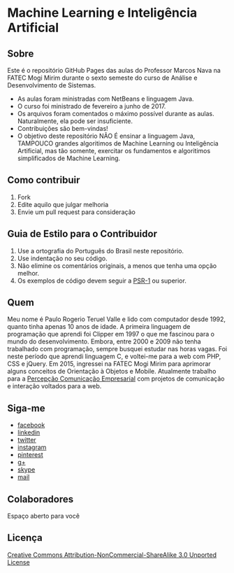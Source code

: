 # Machine Learning e Inteligência Artificial

## Sobre

Este é o repositório GitHub Pages das aulas do Professor Marcos Nava na FATEC Mogi Mirim durante o sexto semeste do curso de Análise e Desenvolvimento de Sistemas. 

* As aulas foram ministradas com NetBeans e linguagem Java.
* O curso foi ministrado de fevereiro a junho de 2017.
* Os arquivos foram comentados o máximo possível durante as aulas. Naturalmente, ela pode ser insuficiente.
* Contribuições são bem-vindas!
* O objetivo deste repositório NÃO É ensinar a linguagem Java, TAMPOUCO grandes algoritimos de Machine Learning ou Inteligência Artificial, mas tão somente, exercitar os fundamentos e algoritimos simplificados de Machine Learning.

## Como contribuir

1. Fork
2. Edite aquilo que julgar melhoria
3. Envie um pull request para consideração

## Guia de Estilo para o Contribuidor

1. Use a ortografia do Português do Brasil neste repositório.
2. Use indentação no seu código.
3. Não elimine os comentários originais, a menos que tenha uma opção melhor.
4. Os exemplos de código devem seguir a [PSR-1](http://www.php-fig.org/psr/psr-1/) ou superior.

## Quem

Meu nome é Paulo Rogerio Teruel Valle e lido com computador desde 1992, quanto tinha apenas 10 anos de idade. A primeira linguagem de programação que aprendi foi Clipper em 1997 o que me fascinou para o mundo do desenvolvimento. Embora, entre 2000 e 2009 não tenha trabalhado com programação, sempre busquei estudar nas horas vagas. Foi neste período que aprendi linguagem C, e voltei-me para a web com PHP, CSS e jQuery. Em 2015, ingressei na FATEC Mogi Mirim para aprimorar alguns conceitos de Orientação à Objetos e Mobile. Atualmente trabalho para a [Percepção Comunicação Empresarial](http://www.mundopercepcao.com.br/) com projetos de comunicação e interação voltados para a web.

## Siga-me

* [facebook](https://www.facebook.com/paulortvalle)
* [linkedin](https://www.linkedin.com/in/paulortvalle/)
* [twitter](https://twitter.com/paulortvalle)
* [instagram](https://www.instagram.com/paulortvalle/)
* [pinterest](https://br.pinterest.com/paulortvalle/)
* [g+](https://plus.google.com/112070815800309233945)
* [skype](paulopercepcao)
* [mail](mailto://paulortvalle@gmail.com)


## Colaboradores

Espaço aberto para você

## Licença

[Creative Commons Attribution-NonCommercial-ShareAlike 3.0 Unported License](http://creativecommons.org/licenses/by-nc-sa/3.0/)
